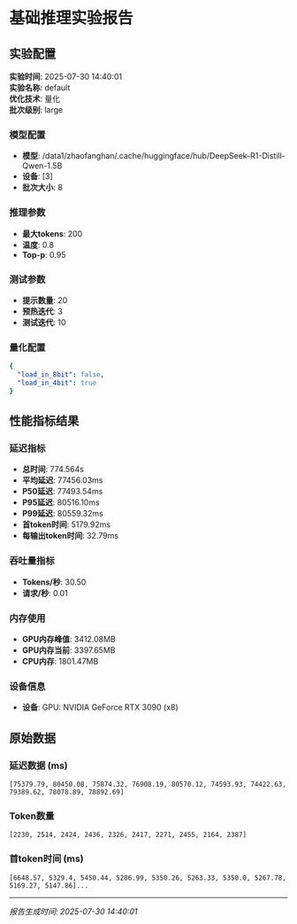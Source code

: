 # 基础推理实验报告

## 实验配置
**实验时间**: 2025-07-30 14:40:01  
**实验名称**: default  
**优化技术**: 量化  
**批次级别**: large  

### 模型配置
- **模型**: /data1/zhaofanghan/.cache/huggingface/hub/DeepSeek-R1-Distill-Qwen-1.5B
- **设备**: [3]
- **批次大小**: 8

### 推理参数
- **最大tokens**: 200
- **温度**: 0.8
- **Top-p**: 0.95

### 测试参数
- **提示数量**: 20
- **预热迭代**: 3
- **测试迭代**: 10

### 量化配置
```yaml
{
  "load_in_8bit": false,
  "load_in_4bit": true
}
```

## 性能指标结果

### 延迟指标
- **总时间**: 774.564s
- **平均延迟**: 77456.03ms
- **P50延迟**: 77493.54ms
- **P95延迟**: 80516.10ms
- **P99延迟**: 80559.32ms
- **首token时间**: 5179.92ms
- **每输出token时间**: 32.79ms

### 吞吐量指标
- **Tokens/秒**: 30.50
- **请求/秒**: 0.01

### 内存使用
- **GPU内存峰值**: 3412.08MB
- **GPU内存当前**: 3397.65MB
- **CPU内存**: 1801.47MB

### 设备信息
- **设备**: GPU: NVIDIA GeForce RTX 3090 (x8)

## 原始数据

### 延迟数据 (ms)
```
[75379.79, 80450.08, 75874.32, 76908.19, 80570.12, 74593.93, 74422.63, 79389.62, 78078.89, 78892.69]
```

### Token数量
```
[2230, 2514, 2424, 2436, 2326, 2417, 2271, 2455, 2164, 2387]
```

### 首token时间 (ms)
```
[6648.57, 5329.4, 5450.44, 5286.99, 5350.26, 5263.33, 5350.0, 5267.78, 5169.27, 5147.86]...
```

---
*报告生成时间: 2025-07-30 14:40:01*
